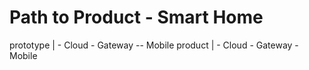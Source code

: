 Path to Product - Smart Home
===========================

prototype
	|
	- Cloud
	- Gateway
	-- Mobile
product
	|
	- Cloud
	- Gateway
	- Mobile
